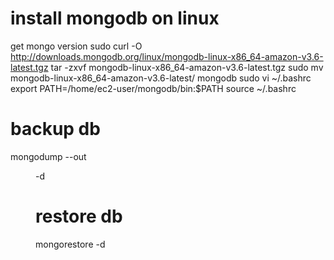 # install mongodb on linux
get mongo version
sudo curl -O http://downloads.mongodb.org/linux/mongodb-linux-x86_64-amazon-v3.6-latest.tgz
tar -zxvf mongodb-linux-x86_64-amazon-v3.6-latest.tgz
sudo mv mongodb-linux-x86_64-amazon-v3.6-latest/ mongodb
sudo vi ~/.bashrc
export PATH=/home/ec2-user/mongodb/bin:$PATH
source ~/.bashrc

# backup db
mongodump --out <dir> -d <database>

# restore db
mongorestore -d <db> <dir>